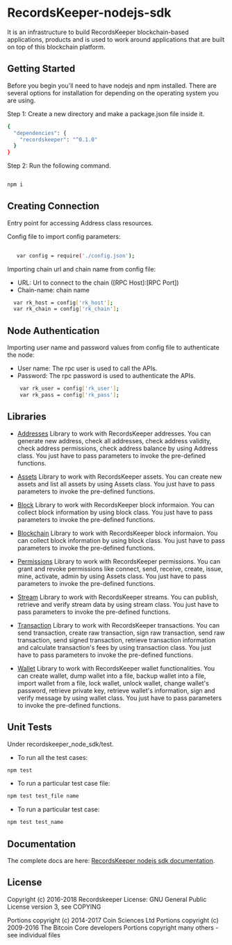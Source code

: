 RecordsKeeper-nodejs-sdk 
========================


It is an infrastructure to build RecordsKeeper blockchain-based applications, products and is used to work around applications that are built on top of this blockchain platform.


## Getting Started

Before you begin you'll need to have nodejs and npm installed. There are several options for installation for  depending on the operating system you are using.

Step 1: Create a new directory and make a package.json file inside it.

```bash
{
  "dependencies": {
    "recordskeeper": "^0.1.0"
  }
}

```

Step 2: Run the following command.
```bash

npm i

```
Creating Connection
-------------------

Entry point for accessing Address class resources.

Config file to import config parameters:

```bash
    
   var config = require('./config.json');
```
   
Importing chain url and chain name from config file:

* URL: Url to connect to the chain ([RPC Host]:[RPC Port])
* Chain-name: chain name

```bash
  var rk_host = config['rk_host'];
  var rk_chain = config['rk_chain'];
```   

Node Authentication
-------------------

Importing user name and password values from config file to authenticate the node:

* User name: The rpc user is used to call the APIs.
* Password: The rpc password is used to authenticate the APIs.

```bash
    var rk_user = config['rk_user'];
    var rk_pass = config['rk_pass'];

``` 

## Libraries

- [Addresses](https://github.com/RecordsKeeper/recordskeeper-nodejs-sdk/blob/master/src/address.js) Library to work with RecordsKeeper addresses. You can generate new address, check all addresses, check address validity, check address permissions, check address balance by using Address class. You just have to pass parameters to invoke the pre-defined functions.

- [Assets](https://github.com/RecordsKeeper/recordskeeper-nodejs-sdk/blob/master/src/assets.js) Library to work with RecordsKeeper assets. You can create new assets and list all assets by using Assets class. You just have to pass parameters to invoke the pre-defined functions.

- [Block](https://github.com/RecordsKeeper/recordskeeper-nodejs-sdk/blob/master/src/block.js) Library to work with RecordsKeeper block informaion. You can collect block information by using block class. You just have to pass parameters to invoke the pre-defined functions.

- [Blockchain](https://github.com/RecordsKeeper/recordskeeper-nodejs-sdk/blob/master/src/blockchain.js) Library to work with RecordsKeeper block informaion. You can collect block information by using block class. You just have to pass parameters to invoke the pre-defined functions.

- [Permissions](https://github.com/RecordsKeeper/recordskeeper-nodejs-sdk/blob/master/src/permissions.js) Library to work with RecordsKeeper permissions. You can grant and revoke permissions like connect, send, receive, create, issue, mine, activate, admin by using Assets class. You just have to pass parameters to invoke the pre-defined functions.

- [Stream](https://github.com/RecordsKeeper/recordskeeper-nodejs-sdk/blob/master/src/stream.js) Library to work with RecordsKeeper streams. You can publish, retrieve and verify stream data by using stream class. You just have to pass parameters to invoke the pre-defined functions.

- [Transaction](https://github.com/RecordsKeeper/recordskeeper-nodejs-sdk/blob/master/src/transaction.js) Library to work with RecordsKeeper transactions. You can send transaction, create raw transaction, sign raw transaction, send raw transaction, send signed transaction, retrieve transaction information and calculate transaction's fees by using transaction class. You just have to pass parameters to invoke the pre-defined functions.

- [Wallet](https://github.com/RecordsKeeper/recordskeeper-nodejs-sdk/blob/master/src/wallet.js) Library to work with RecordsKeeper wallet functionalities. You can create wallet, dump wallet into a file, backup wallet into a file, import wallet from a file, lock wallet, unlock wallet, change wallet's password, retrieve private key, retrieve wallet's information, sign and verify message by using wallet class. You just have to pass parameters to invoke the pre-defined functions.


## Unit Tests

Under recordskeeper_node_sdk/test. 

- To run all the test cases:

```bash
npm test

```

- To run a particular test case file:

```bash
npm test test_file name

```

- To run a particular test case:

```bash
npm test test_name

```


## Documentation

The complete docs are here: [RecordsKeeper nodejs sdk documentation](https://github.com/RecordsKeeper/recordskeeper-nodejs-sdk/tree/master/docs/source).


## License

Copyright (c) 2016-2018 Recordskeeper 
License: GNU General Public License version 3, see COPYING

Portions copyright (c) 2014-2017 Coin Sciences Ltd
Portions copyright (c) 2009-2016 The Bitcoin Core developers
Portions copyright many others - see individual files
